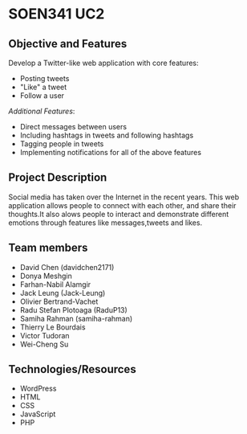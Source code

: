 # SOEN341 UC2

## Objective and Features
Develop a Twitter-like web application with core features:
- Posting tweets
- "Like" a tweet
- Follow a user

*Additional Features*:
- Direct messages between users 
- Including hashtags in tweets and following hashtags
- Tagging people in tweets
- Implementing notifications for all of the above features  

## Project Description
Social media has taken over the Internet in the recent years. This web application allows people to connect with each other, and share their thoughts.It also alows people to interact and demonstrate different emotions through features like messages,tweets and likes.

## Team members
- David Chen (davidchen2171)
- Donya Meshgin
- Farhan-Nabil Alamgir
- Jack Leung (Jack-Leung)
- Olivier Bertrand-Vachet
- Radu Stefan Plotoaga (RaduP13)
- Samiha Rahman (samiha-rahman)
- Thierry Le Bourdais
- Victor Tudoran
- Wei-Cheng Su

## Technologies/Resources
- WordPress
- HTML
- CSS
- JavaScript
- PHP
